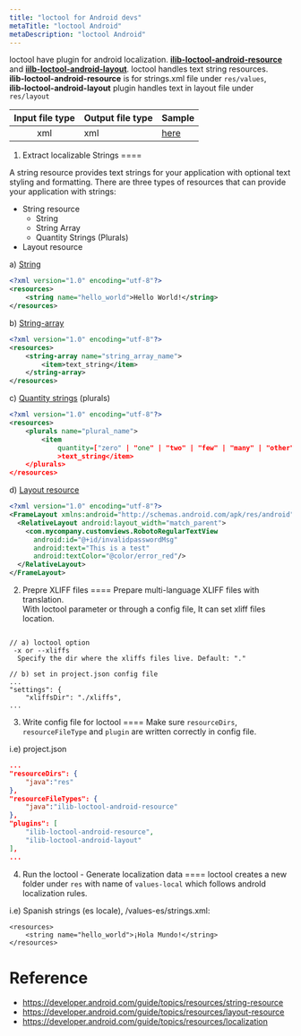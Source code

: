 ```yaml
---
title: "loctool for Android devs"
metaTitle: "loctool Android"
metaDescription: "loctool Android"
---
```


loctool have plugin for android localization. **[ilib-loctool-android-resource](https://github.com/iLib-js/ilib-loctool-android-resource)** and **[iilb-loctool-android-layout](https://github.com/iLib-js/ilib-loctool-android-layout)**. loctool handles text string resources.  
**ilib-loctool-android-resource** is for strings.xml file under `res/values`,  
**ilib-loctool-android-layout** plugin handles text in layout file under `res/layout`

| Input file type | Output file type | Sample |
|:---------------:|------------------|--------|
|       xml       |        xml       |  [here](https://github.com/iLib-js/ilib-loctool-samples)  |

1) Extract localizable Strings
====

A string resource provides text strings for your application with optional text styling and formatting. 
There are three types of resources that can provide your application with strings:
* String resource
  * String
  * String Array
  * Quantity Strings (Plurals)
* Layout resource

a) [String](https://developer.android.com/guide/topics/resources/string-resource#String)
``` xml
<?xml version="1.0" encoding="utf-8"?>
<resources>
    <string name="hello_world">Hello World!</string>
</resources>
```
b) [String-array](https://developer.android.com/guide/topics/resources/string-resource#StringArray)
``` xml
<?xml version="1.0" encoding="utf-8"?>
<resources>
    <string-array name="string_array_name">
        <item>text_string</item>
    </string-array>
</resources>
```

c) [Quantity strings](https://developer.android.com/guide/topics/resources/string-resource#Plurals) (plurals)
``` xml
<?xml version="1.0" encoding="utf-8"?>
<resources>
    <plurals name="plural_name">
        <item
            quantity=["zero" | "one" | "two" | "few" | "many" | "other"]
            >text_string</item>
    </plurals>
</resources>
```

d) [Layout resource](https://developer.android.com/guide/topics/resources/layout-resource)
``` xml
<?xml version="1.0" encoding="utf-8"?>
<FrameLayout xmlns:android="http://schemas.android.com/apk/res/android" android:layout_width="match_parent">
  <RelativeLayout android:layout_width="match_parent">
    <com.mycompany.customviews.RobotoRegularTextView
      android:id="@+id/invalidpasswordMsg"
      android:text="This is a test"
      android:textColor="@color/error_red"/>
  </RelativeLayout>
</FrameLayout>
```

2) Prepre XLIFF files
====
Prepare multi-language XLIFF files with translation.   
With loctool parameter or through a config file, It can set xliff files location.

```

// a) loctool option
 -x or --xliffs
  Specify the dir where the xliffs files live. Default: "."

// b) set in project.json config file
...
"settings": {
    "xliffsDir": "./xliffs",
... 
```

3) Write config file for loctool
====
Make sure `resourceDirs`, `resourceFileType` and `plugin` are written correctly in config file.  

i.e) project.json

```json
...
"resourceDirs": {
    "java":"res"
},
"resourceFileTypes": {
    "java":"ilib-loctool-android-resource"
},
"plugins": [
    "ilib-loctool-android-resource",
    "ilib-loctool-android-layout"
],
...
```

4) Run the loctool - Generate localization data 
====
loctool creates a new folder under `res` with name of `values-local` which follows androld localization rules.

i.e)
Spanish strings (es locale), /values-es/strings.xml:
```
<resources>
    <string name="hello_world">¡Hola Mundo!</string>
</resources>
```

Reference
====
* https://developer.android.com/guide/topics/resources/string-resource
* https://developer.android.com/guide/topics/resources/layout-resource
* https://developer.android.com/guide/topics/resources/localization